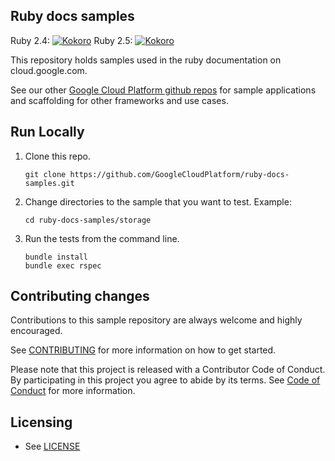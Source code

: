 ## Ruby docs samples

Ruby 2.4: [![Kokoro](https://storage.googleapis.com/cloud-devrel-public/ruby-docs-samples/badges/ruby2.4.svg)](https://storage.googleapis.com/cloud-devrel-public/ruby-docs-samples/badges/ruby2.4.html)
Ruby 2.5: [![Kokoro](https://storage.googleapis.com/cloud-devrel-public/ruby-docs-samples/badges/ruby2.5.svg)](https://storage.googleapis.com/cloud-devrel-public/ruby-docs-samples/badges/ruby2.5.html)

This repository holds samples used in the ruby documentation on
cloud.google.com.

See our other [Google Cloud Platform github
repos](https://github.com/GoogleCloudPlatform) for sample applications and
scaffolding for other frameworks and use cases.

## Run Locally
1. Clone this repo.
   ```
   git clone https://github.com/GoogleCloudPlatform/ruby-docs-samples.git
   ```

1. Change directories to the sample that you want to test. Example:
   ```
   cd ruby-docs-samples/storage
   ```

1. Run the tests from the command line.
   ```
   bundle install
   bundle exec rspec
   ```

## Contributing changes

Contributions to this sample repository are always welcome and highly encouraged.

See [CONTRIBUTING](CONTRIBUTING.md) for more information on how to get started.

Please note that this project is released with a Contributor Code of Conduct. By participating in this project you agree to abide by its terms. See [Code of Conduct](CODE_OF_CONDUCT.md) for more information.

## Licensing

* See [LICENSE](LICENSE)
